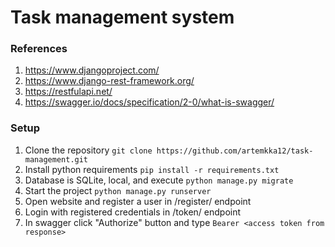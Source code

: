 ﻿# Task management system

### References

1. https://www.djangoproject.com/
2. https://www.django-rest-framework.org/
3. https://restfulapi.net/
4. https://swagger.io/docs/specification/2-0/what-is-swagger/

### Setup
1. Clone the repository ```git clone https://github.com/artemkka12/task-management.git```
3. Install python requirements ```pip install -r requirements.txt```
4. Database is SQLite, local, and execute ```python manage.py migrate```
5. Start the project ```python manage.py runserver```
6. Open website and register a user in /register/ endpoint
7. Login with registered credentials in /token/ endpoint
8. In swagger click "Authorize" button and type ```Bearer <access token from response>```
